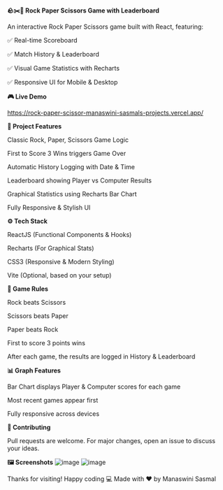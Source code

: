 **🪨✂️📄 Rock Paper Scissors Game with Leaderboard**

An interactive Rock Paper Scissors game built with React, featuring:

✅ Real-time Scoreboard

✅ Match History & Leaderboard

✅ Visual Game Statistics with Recharts

✅ Responsive UI for Mobile & Desktop


**🎮 Live Demo**

https://rock-paper-scissor-manaswini-sasmals-projects.vercel.app/


**📂 Project Features**

Classic Rock, Paper, Scissors Game Logic

First to Score 3 Wins triggers Game Over

Automatic History Logging with Date & Time

Leaderboard showing Player vs Computer Results

Graphical Statistics using Recharts Bar Chart

Fully Responsive & Stylish UI



**⚙️ Tech Stack**

ReactJS (Functional Components & Hooks)

Recharts (For Graphical Stats)

CSS3 (Responsive & Modern Styling)

Vite (Optional, based on your setup)


**📝 Game Rules**

Rock beats Scissors

Scissors beats Paper

Paper beats Rock

First to score 3 points wins

After each game, the results are logged in History & Leaderboard


**📊 Graph Features**

Bar Chart displays Player & Computer scores for each game

Most recent games appear first

Fully responsive across devices


**🤝 Contributing**

Pull requests are welcome. For major changes, open an issue to discuss your ideas.


**🖼️ Screenshots**
![image](https://github.com/user-attachments/assets/30b74018-67ea-43b7-bc0e-519b344d34fd)
![image](https://github.com/user-attachments/assets/3e77c261-91bc-49d7-85a3-8875292382be)

Thanks for visiting! Happy coding 💻 Made with ❤️ by Manaswini Sasmal





